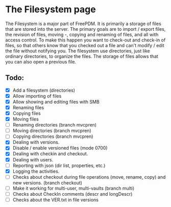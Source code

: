 # The Filesystem page

The Filesystem is a major part of FreePDM. It is primarily a storage of files that are stored into the server. The primary goals are to import / export files, the revision of files, moving -, copying and renaming of files, and all with access control. To make this happen you want to check-out and check-in of files, so that others know that you checked out a file and can't modify / edit the file without notifying you. The filesystem use directories, just like ordinary directories, to organize the files. The storage of files allows that you can also open a previous file.


## Todo:

- [x] Add a filesystem (directories)
- [x] Allow importing of files
- [x] Allow showing and editing files with SMB
- [x] Renaming files
- [x] Copying files
- [x] Moving files
- [ ] Renaming directories (branch mvcpren)
- [ ] Moving directories (branch mvcpren)
- [ ] Copying directories (branch mvcpren)
- [x] Dealing with versions.
- [x] Disable / enable versioned files (mode 0700)
- [x] Dealing with checkin and checkout.
- [x] Dealing with users.
- [ ] Reporting with json (dir list, properties, etc.)
- [x] Logging the activities.
- [ ] Checks about checkout during file operations (move, rename, copy) and new versions. (branch checkout)
- [ ] Make it working for multi-user, multi-vaults (branch multi)
- [ ] Checks about CheckIn comments (descr and longDescr)
- [ ] Checks about the VER.txt in file versions
